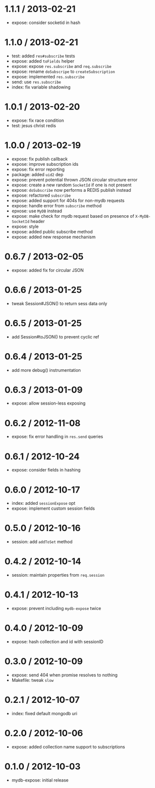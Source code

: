 
1.1.1 / 2013-02-21
==================

  * expose: consider socketid in hash

1.1.0 / 2013-02-21
==================

  * test: added `res#subscribe` tests
  * expose: added `toFields` helper
  * expose: expose `res.subscribe` and `req.subscribe`
  * expose: rename `doSubscripe` to `createSubscription`
  * expose: implemented `res.subscribe`
  * send: use `res.subscribe`
  * index: fix variable shadowing

1.0.1 / 2013-02-20
==================

  * expose: fix race condition
  * test: jesus christ redis

1.0.0 / 2013-02-19
==================

  * expose: fix publish callback
  * expose: improve subscription ids
  * expose: fix error reporting
  * package: added `uid2` dep
  * expose: prevent potential thrown JSON circular structure error
  * expose: create a new random `SocketId` if one is not present
  * expose: `doSubscribe` now performs a REDIS publish instead
  * expose: refactored `subscribe`
  * expose: added support for 404s for non-mydb requests
  * expose: handle error from `subscribe` method
  * epxose: use `MyDB` instead
  * expose: make check for mydb request based on presence of `X-MyDB-SocketId` header
  * expose: style
  * expose: added public subscribe method
  * expose: added new response mechanism

0.6.7 / 2013-02-05
==================

  * expose: added fix for circular JSON

0.6.6 / 2013-01-25 
==================

  * tweak Session#JSON() to return sess data only

0.6.5 / 2013-01-25 
==================

  * add Session#toJSON() to prevent cyclic ref

0.6.4 / 2013-01-25 
==================

  * add more debug() instrumentation

0.6.3 / 2013-01-09
==================

  * expose: allow session-less exposing

0.6.2 / 2012-11-08
==================

  * expose: fix error handling in `res.send` queries

0.6.1 / 2012-10-24
==================

  * expose: consider fields in hashing

0.6.0 / 2012-10-17
==================

  * index: added `sessionExpose` opt
  * expose: implement custom session fields

0.5.0 / 2012-10-16
==================

  * session: add `addToSet` method

0.4.2 / 2012-10-14
==================

  * session: maintain properties from `req.session`

0.4.1 / 2012-10-13
==================

  * expose: prevent including `mydb-expose` twice

0.4.0 / 2012-10-09
==================

  * expose: hash collection and id with sessionID

0.3.0 / 2012-10-09
==================

  * expose: send 404 when promise resolves to nothing
  * Makefile: tweak `slow`

0.2.1 / 2012-10-07
==================

  * index: fixed default mongodb uri

0.2.0 / 2012-10-06
==================

  * expose: added collection name support to subscriptions

0.1.0 / 2012-10-03
==================

  * mydb-expose: initial release
